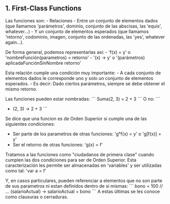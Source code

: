 ## 1. First-Class Functions

Las funciones son:
	- Relaciones
	- Entre un conjunto de elementos dados (que llamamos 'parámetros', dominio, conjunto de las abscisas, las 'equis', whatever...)
	- Y un conjunto de elementos esperados (que llamamos 'retorno', codominio, imagen, conjunto de las ordenadas, las 'yes', whatever again...).
	
De forma general, podemos representarlas así:
	- 'f(x) = y' o 'nombreFunción(parametros) = retorno'
	- '(x) -> y' o '(parámetros) aplicadaFunciónSinNombre retorno'
	
Esta relación cumple una condición muy importante:
	- A cada conjunto de elementos dados le corresponde uno y solo un conjunto de elementos esperados.
	- Es decir: Dado ciertos parámetros, siempre se debe obtener el mismo retorno.
	
Las funciones pueden estar nombradas:
´´´
Suma(2, 3) = 2 + 3
´´´
O no:
´´´
- (2, 3) -> 2 + 3
´´´

Se dice que una funcion es de Orden Superior si cumple una de las siguientes condiciones:
- Ser parte de los parametros de otras funciones: 'g°f(x) = y' o 'g[f(x)] = y'
- Ser el retorno de otras funciones: 'g(x) = f'

Tratamos a las funciones como "ciudadanos de primera clase" cuando cumplen las dos condiciones para ser de Orden Superior.
Esta caracterización les permite ser almacenadas en 'variables' y ser utilizadas como tal: 'var a = f'

Y, en casos particulares, pueden referenciar a elementos que no son parte de sus parametros ni estan definidos dentro de si mismas:
´´´
bono = 100
// ... 
(salarioActual) -> salarioActual + bono
´´´
A estas últimas se les conoce como clausuras o cerraduras.
